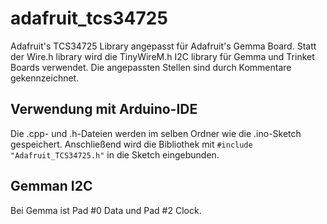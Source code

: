 # adafruit_tcs34725
Adafruit's TCS34725 Library angepasst für Adafruit's Gemma Board. Statt der Wire.h library wird die TinyWireM.h I2C library für Gemma und Trinket Boards verwendet.
Die angepassten Stellen sind durch Kommentare gekennzeichnet.

## Verwendung mit Arduino-IDE

Die .cpp- und .h-Dateien werden im selben Ordner wie die .ino-Sketch gespeichert. Anschließend wird die Bibliothek mit 
```#include "Adafruit_TCS34725.h"``` 
in die Sketch eingebunden.

## Gemman I2C

Bei Gemma ist Pad #0 Data und Pad #2 Clock.

